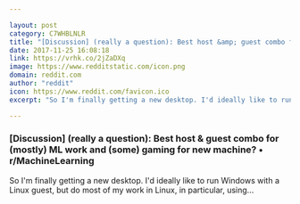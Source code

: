 ```yaml
---

layout: post
category: C7WHBLNLR
title: "[Discussion] (really a question): Best host &amp; guest combo for (mostly) ML work and (some) gaming for new machine? • r/MachineLearning"
date: 2017-11-25 16:08:18
link: https://vrhk.co/2jZaDXq
image: https://www.redditstatic.com/icon.png
domain: reddit.com
author: "reddit"
icon: https://www.reddit.com/favicon.ico
excerpt: "So I'm finally getting a new desktop. I'd ideally like to run Windows with a Linux guest, but do most of my work in Linux, in particular, using..."

---
```


### [Discussion] (really a question): Best host &amp; guest combo for (mostly) ML work and (some) gaming for new machine? • r/MachineLearning

So I'm finally getting a new desktop. I'd ideally like to run Windows with a Linux guest, but do most of my work in Linux, in particular, using...
